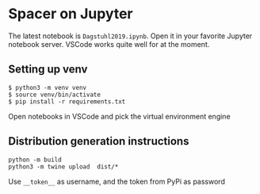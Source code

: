 # Spacer on Jupyter

The latest notebook is `Dagstuhl2019.ipynb`.
Open it in your favorite Jupyter notebook server. 
VSCode works quite well for at the moment.


## Setting up venv

```
$ python3 -m venv venv
$ source venv/bin/activate
$ pip install -r requirements.txt
```

Open notebooks in VSCode and pick the virtual environment engine

## Distribution generation instructions

```
python -m build
python3 -m twine upload  dist/* 
```
Use `__token__` as username, and the token from PyPi as password